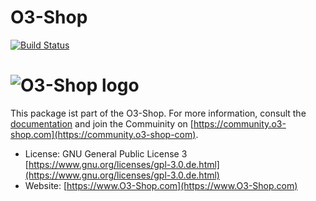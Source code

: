 O3-Shop
==========

[![Build Status](https://travis-ci.org/o3-shop/shop_ce.svg?branch=master)](https://travis-ci.org/o3-shop/shop_ce)

# ![O3-Shop logo](https://o3-shop.github.io/assets/logo.png "O3-Shop")

This package ist part of the O3-Shop. For more information, consult the [documentation](https://o3-shop.github.io) and join the Commuinity on [https://community.o3-shop.com](https://community.o3-shop-com).

- License: GNU General Public License 3 [https://www.gnu.org/licenses/gpl-3.0.de.html](https://www.gnu.org/licenses/gpl-3.0.de.html)
- Website: [https://www.O3-Shop.com](https://www.O3-Shop.com)
